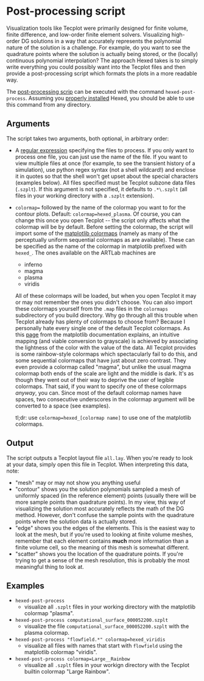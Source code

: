 # Post-processing script
Visualization tools like Tecplot were primarily designed for finite volume, finite difference, and low-order finite element solvers.
Visualizing high-order DG solutions in a way that accurately represents the polynomial nature of the solution is a challenge.
For example, do you want to see the quadrature points where the solution is actually being stored, or the (locally) continuous polynomial interpolation?
The approach Hexed takes is to simply write everything you could possibly want into the Tecplot files
and then provide a post-processing script which formats the plots in a more readable way.

The [post-processing scrip](https://github.gatech.edu/ARTLab/hexed/blob/master/script/hexed-wrapped-post-process.in)
can be executed with the command `hexed-post-process`.
Assuming you [properly installed](https://github.gatech.edu/ARTLab/hexed/blob/master/doc/install.md) Hexed,
you should be able to use this command from any directory.

## Arguments
The script takes two arguments, both optional, in arbitrary order:
- A [regular expression](https://docs.python.org/3/library/re.html#regular-expression-syntax) specifying the files to process.
  If you only want to process one file, you can just use the name of the file.
  If you want to view multiple files at once (for example, to see the transient history of a simulation),
  use python regex syntax (not a shell wildcard!) and enclose it in quotes so that the shell won't get upset about the special characters (examples below).
  All files specified must be Tecplot subzone data files (`.szplt`).
  If this argument is not specified, it defaults to `.*\.szplt` (all files in your working directory with a `.szplt` extension).
- `colormap=` followed by the name of the colormap you want to for the contour plots.
  Default: `colormap=hexed_plasma`.
  Of course, you can change this once you open Tecplot -- the script only affects what the colormap will be by default.
  Before setting the colormap, the script will import some of the [matplotlib colormaps](https://matplotlib.org/stable/gallery/color/colormap_reference.html)
  (namely as many of the perceptually uniform sequential colormaps as are available).
  These can be specified as the name of the colormap in matplotlib prefixed with `hexed_`.
  The ones available on the ARTLab machines are
  - inferno
  - magma
  - plasma
  - viridis

  All of these colormaps will be loaded, but when you open Tecplot it may or may not remember the ones you didn't choose.
  You can also import these colormaps yourself from the `.map` files in the `colormaps` subdirectory of you build directory.
  Why go through all this trouble when Tecplot already has plenty of colormaps to choose from?
  Because I personally hate every single one of the default Tecplot colormaps.
  As this [page](https://matplotlib.org/stable/tutorials/colors/colormaps.html) from the matplotlib documentation explains,
  an intuitive mapping (and viable conversion to grayscale) is achieved by associating the lightness of the color with the value of the data.
  All Tecplot provides is some rainbow-style colormaps which spectacularly fail to do this,
  and some sequential colormaps that have just about zero contrast.
  They even provide a colormap called "magma", but unlike the usual magma colormap both ends of the scale are light and the middle is dark.
  It's as though they went out of their way to deprive the user of legible colormaps.
  That said, if you want to specify one of these colormaps *anyway*, you can.
  Since most of the default colormap names have spaces, two consecutive underscores in the colormap argument will be converted to a space (see examples).
  
  tl;dr: use `colormap=hexed_[colormap name]` to use one of the matplotlib colormaps.
  
## Output
The script outputs a Tecplot layout file `all.lay`.
When you're ready to look at your data, simply open this file in Tecplot.
When interpreting this data, note:
- "mesh" may or may not show you anything useful
- "contour" shows you the solution polynomials sampled a mesh of uniformly spaced (in the reference element) points
  (usually there will be more sample points than quadrature points).
  In my view, this way of visualizing the solution most accurately reflects the math of the DG method.
  However, don't confuse the sample points with the quadrature points where the solution data is actually stored.
- "edge" shows you the edges of the elements.
  This is the easiest way to look at the mesh, but if you're used to looking at finite volume meshes,
  remember that each element contains **much** more information than a finite volume cell, so the meaning of this mesh is somewhat different.
- "scatter" shows you the location of the quadrature points.
  If you're trying to get a sense of the mesh resolution, this is probably the most meaningful thing to look at.
  
## Examples
- `hexed-post-process`
  - visualize all `.szplt` files in your working directory with the matplotlib colormap "plasma".
- `hexed-post-process computational_surface_000052200.szplt`
  - visualize the file `computational_surface_000052200.szplt` with the plasma colormap.
- `hexed-post-process "flowfield.*" colormap=hexed_viridis`
  - visualize all files with names that start with `flowfield` using the matplotlib colormap "viridis".
- `hexed-post-process colormap=Large__Rainbow`
  - visualize all `.szplt` files in your workign directory with the Tecplot builtin colormap "Large Rainbow".

